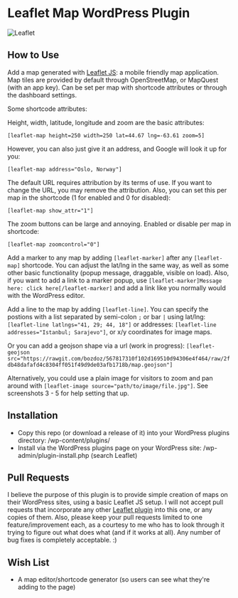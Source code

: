Leaflet Map WordPress Plugin
========

![Leaflet](http://img.shields.io/badge/leaflet-1.0.3-green.svg?style=flat)

How to Use
----------

Add a map generated with <a href="http://www.leafletjs.com/" target="_blank">Leaflet JS</a>: a mobile friendly map application.  Map tiles are provided by default through OpenStreetMap, or MapQuest (with an app key).  Can be set per map with shortcode attributes or through the dashboard settings.

Some shortcode attributes:

Height, width, latitude, longitude and zoom are the basic attributes: 

`[leaflet-map height=250 width=250 lat=44.67 lng=-63.61 zoom=5]`

However, you can also just give it an address, and Google will look it up for you:

`[leaflet-map address="Oslo, Norway"]`

The default URL requires attribution by its terms of use.  If you want to change the URL, you may remove the attribution.  Also, you can set this per map in the shortcode (1 for enabled and 0 for disabled): 

`[leaflet-map show_attr="1"]`

The zoom buttons can be large and annoying.  Enabled or disable per map in shortcode: 

`[leaflet-map zoomcontrol="0"]`

Add a marker to any map by adding `[leaflet-marker]` after any `[leaflet-map]` shortcode.  You can adjust the lat/lng in the same way, as well as some other basic functionality (popup message, draggable, visible on load).  Also, if you want to add a link to a marker popup, use `[leaflet-marker]Message here: click here[/leaflet-marker]` and add a link like you normally would with the WordPress editor.

Add a line to the map by adding `[leaflet-line]`. You can specify the postions with a list separated by semi-colon `;` or bar `|` using lat/lng: `[leaflet-line latlngs="41, 29; 44, 18"]` or addresses: `[leaflet-line addresses="Istanbul; Sarajevo"]`, or x/y coordinates for image maps.

Or you can add a geojson shape via a url (work in progress): `[leaflet-geojson src="https://rawgit.com/bozdoz/567817310f102d169510d94306e4f464/raw/2fdb48dafafd4c8304ff051f49d9de03afb1718b/map.geojson"]`

Alternatively, you could use a plain image for visitors to zoom and pan around with `[leaflet-image source="path/to/image/file.jpg"]`.  See screenshots 3 - 5 for help setting that up.

Installation
------------

* Copy this repo (or download a release of it) into your WordPress plugins directory: /wp-content/plugins/
* Install via the WordPress plugins page on your WordPress site: /wp-admin/plugin-install.php (search Leaflet)

Pull Requests
----------

I believe the purpose of this plugin is to provide simple creation of maps on their WordPress sites, using a basic Leaflet JS setup.  I will not accept pull requests that incorporate any other [Leaflet plugin](http://leafletjs.com/plugins.html) into this one, or any copies of them.  Also, please keep your pull requests limited to one feature/improvement each, as a courtesy to me who has to look through it trying to figure out what does what (and if it works at all).  Any number of bug fixes is completely acceptable. :)

Wish List
---------

* A map editor/shortcode generator (so users can see what they're adding to the page)